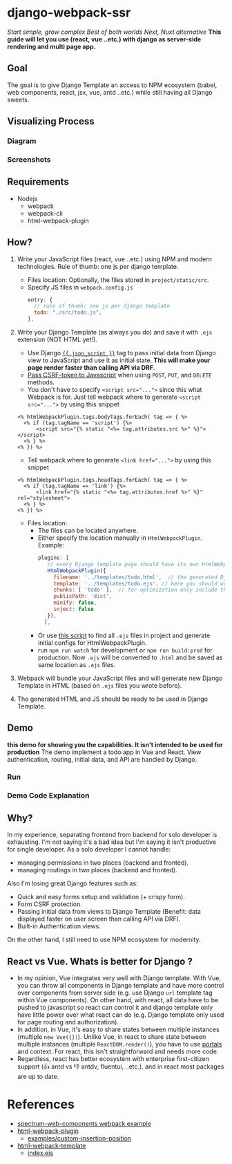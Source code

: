 # django-webpack-ssr

*Start simple, grow complex*
*Best of both worlds*
*Next, Nuxt alternative*
**This guide will let you use (react, vue ..etc.) with django as server-side rendering and multi page app.**

## Goal 

The goal is to give Django Template an access to NPM ecosystem (babel, web components, react, jsx, vue, antd ..etc.) while still having all Django sweets. 

## Visualizing Process
### Diagram
### Screenshots

## Requirements

- Nodejs
  - webpack
  - webpack-cli
  - html-webpack-plugin

## How?

1. Write your JavaScript files (react, vue ..etc.) using NPM and modern technologies. Rule of thumb: one js per django template.
   - Files location: Optionally, the files stored in `project/static/src`.
   - Specify JS files in `webpack.config.js`
     ```javascript
     entry: {
       // rule of thumb: one js per django template
       todo: "./src/todo.js",
     },
     ```

2. Write your Django Template (as always you do) and save it with `.ejs` extension (NOT HTML yet!).
   - Use Django [`{{ json_script }}`](https://docs.djangoproject.com/en/3.1/ref/templates/builtins/#json-script) tag to pass initial data from Django view to JavaScript and use it as initial state. **This will make your page render faster than calling API via DRF**. 
   - [Pass CSRF-token to Javascript](https://docs.djangoproject.com/en/3.1/ref/csrf/#acquiring-the-token-if-csrf-use-sessions-or-csrf-cookie-httponly-is-true) when using `POST`, `PUT`, and `DELETE` methods.
   - You don't have to specify `<script src="...">` since this what Webpack is for. Just tell webpack where to generate `<script src="...">` by using this snippet
    ```ejs
    <% htmlWebpackPlugin.tags.bodyTags.forEach( tag => { %>
      <% if (tag.tagName == 'script') {%>
          <script src="{% static "<%= tag.attributes.src %>" %}"></script>
      <% } %>
    <% }) %>
    ```
   - Tell webpack where to generate `<link href="...">` by using this snippet
    ```ejs
    <% htmlWebpackPlugin.tags.headTags.forEach( tag => { %>
      <% if (tag.tagName == 'link') {%>
          <link href="{% static "<%= tag.attributes.href %>" %}" rel="stylesheet">
      <% } %>
    <% }) %>
    ```
   - Files location:
     - The files can be located anywhere.
     - Either specify the location manually in `HtmlWebpackPlugin`. Example:
       ```javascript
       plugins: [
          // every Django template page should have its own HtmlWebpackPlugin
          HtmlWebpackPlugin({
            filename: '../templates/todo.html',  // the generated Django template file name
            template: '../templates/todo.ejs', // here you should write your Django template which will be used to generate the actual django template (todo.html)
            chunks: [ 'todo' ],  // for optimization only include the needed entry (bundles)
            publicPath: 'dist',
            minify: false,
            inject: false
          }),
	     ],
       ```
     - Or use [this script](project/static/html-webpack-plugin-generator.js) to find all `.ejs` files in project and generate initial configs for HtmlWebpackPlugin.
     - run `npm run watch` for development or `npm run build:prod` for production. Now `.ejs` will be converted to `.html` and be saved as same location as `.ejs` files. 

3. Webpack will bundle your JavaScript files and will generate new Django Template in HTML (based on `.ejs` files you wrote before).

4. The generated HTML and JS should be ready to be used in Django Template.

## Demo
**this demo for showing you the capabilities. It isn't intended to be used for production**
The demo implement a todo app in Vue and React. View authentication, routing, initial data, and API are handled by Django.

### Run

### Demo Code Explanation

## Why?

In my experience, separating frontend from backend for solo developer is exhausting. I'm not saying it's a bad idea but I'm saying it isn't productive for single developer. As a solo developer I cannot handle:

- managing permissions in two places (backend and fronted).
- managing routings in two places (backend and fronted).

Also I'm losing great Django features such as:

- Quick and easy forms setup and validation (+ crispy form). 
- Form CSRF protection. 
- Passing initial data from views to Django Template (Benefit: data displayed faster on user screen than calling API via DRF).
- Built-in Authentication views.

On the other hand, I still need to use NPM ecosystem for modernity.

## React vs Vue. Whats is better for Django ?

- In my opinion, Vue integrates very well with Django template. With Vue, you can throw all components in Django template and have more control over components from server side (e.g. use Django `url` template tag within Vue components). On other hand, with react, all data have to be pushed to javascript so react can control it and django template only have little power over what react can do (e.g. Django template only used for page routing and authorization).
- In addition, in Vue, it's easy to share states between multiple instances (multiple `new Vue({})`). Unlike Vue, in react to share state between multiple instances (multiple `ReactDOM.render()`), you have to use [portals](https://reactjs.org/docs/portals.html) and context. For react, this isn't straightforward and needs more code.
- Regardless, react has better ecosystem with enterprise first-citizen support (👍 antd vs 👎 antdv, fluentui, ..etc.). and in react most packages are up to date.

# References

- [spectrum-web-components webpack example](https://github.com/adobe/spectrum-web-components/tree/main/projects/example-project-webpack)
- [html-webpack-plugin](https://github.com/jantimon/html-webpack-plugin)
  - [examples/custom-insertion-position](https://github.com/jantimon/html-webpack-plugin/tree/master/examples/custom-insertion-position)
- [html-webpack-template](https://github.com/jaketrent/html-webpack-template)
  - [index.ejs](https://github.com/jaketrent/html-webpack-template/blob/master/index.ejs)
